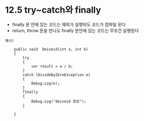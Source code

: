 # 12.5 try~catch와 finally
* finally 문 안에 있는 코드는 예외가 실행되도 코드가 컴파일 된다
* return, throw 문을 만나도 finally 문안에 있는 코드는 무조건 실행된다


```
예시)

	public void  Deiveid(int a, int b)
	{
		try
		{
			var result = a / b;
		}
		catch (DivideByZeroException e)
		{
			Debug.Log(e);
		}
		finally
		{
			Debug.Log("deiveid 종료");
		}

	}

```
